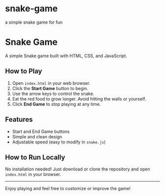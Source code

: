 # snake-game

a simple snake game for fun

# Snake Game

A simple Snake game built with HTML, CSS, and JavaScript.

## How to Play

1. Open `index.html` in your web browser.
2. Click the **Start Game** button to begin.
3. Use the arrow keys to control the snake.
4. Eat the red food to grow longer. Avoid hitting the walls or yourself.
5. Click **End Game** to stop playing at any time.

## Features

- Start and End Game buttons
- Simple and clean design
- Adjustable speed (easy to modify in `snake.js`)

## How to Run Locally

No installation needed! Just download or clone the repository and open `index.html` in your browser.

---

Enjoy playing and feel free to customize or improve the game!
